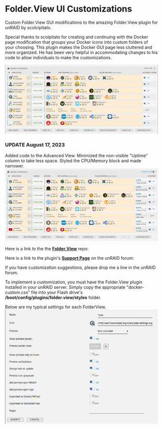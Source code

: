 # Folder.View UI Customizations

Custom Folder.View GUI modifications to the amazing Folder.View plugin for unRAID by scolcipitato.

Special thanks to scolpitato for creating and continuing with the Docker page modification that groups your Docker icons into custom folders of your choosing. This plugin makes the Docker GUI page less cluttered and more organized. He has been very helpful in accommodating changes to his code to allow individuals to make the customizations.

![preview1](preview.png)

### UPDATE August 17, 2023
Added code to the Advanced View. Minimized the non-visible "Uptime" column to take less space. Styled the CPU/Memory block and made narrower.
![preview2](preview2.png)


Here is a link to the the **[Folder.View](https://github.com/scolcipitato/folder.view/tree/main)** repo:

Here is a link to the plugin's **[Support Page](https://forums.unraid.net/topic/142782-plugin-folderview/)** on the unRAID forum:

If you have customization suggestions, please drop me a line in the unRAID forum.

To implement a customization, you must have the Folder.View plugin installed in your unRAID server. Simply copy the appropriate "docker-custom.css" file into your Flash drive's **/boot/config/plugins/folder.view/styles** folder.  

Below are my typical settings for each FolderView.
![preview1](settings.png)